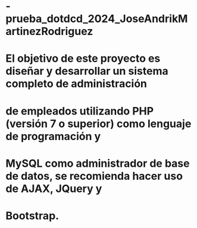 # -prueba_dotdcd_2024_JoseAndrikMartinezRodriguez

# El objetivo de este proyecto es diseñar y desarrollar un sistema completo de administración
# de empleados utilizando PHP (versión 7 o superior) como lenguaje de programación y
# MySQL como administrador de base de datos, se recomienda hacer uso de AJAX, JQuery y
# Bootstrap.
